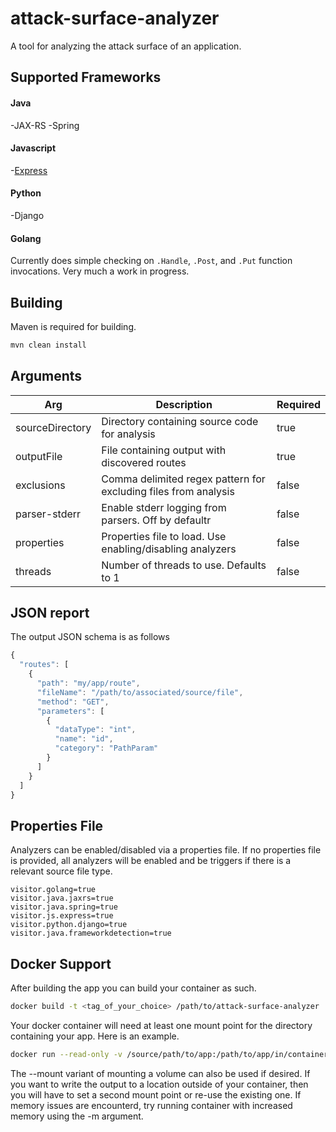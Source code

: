 # attack-surface-analyzer
A tool for analyzing the attack surface of an application.

## Supported Frameworks
#### Java 
-JAX-RS
-Spring
#### Javascript 
-[Express](https://expressjs.com/)

#### Python 
-Django

#### Golang
Currently does simple checking on `.Handle`, `.Post`, and `.Put` function invocations. Very much a work in progress.

## Building
Maven is required for building.
```bash
mvn clean install
```

## Arguments
Arg | Description | Required
------ | ------ | ------
sourceDirectory | Directory containing source code for analysis | true
outputFile | File containing output with discovered routes | true
exclusions | Comma delimited regex pattern for excluding files from analysis | false
parser-stderr | Enable stderr logging from parsers. Off by defaultr | false
properties | Properties file to load. Use enabling/disabling analyzers | false
threads | Number of threads to use. Defaults to 1 | false

## JSON report
The output JSON schema is as follows
```Javascript
{
  "routes": [
    {
      "path": "my/app/route",
      "fileName": "/path/to/associated/source/file",
      "method": "GET",
      "parameters": [
        {
          "dataType": "int",
          "name": "id",
          "category": "PathParam"
        }
      ]
    }
  ]
}
```

## Properties File
Analyzers can be enabled/disabled via a properties file. If no properties file is provided, all analyzers will be enabled and be triggers if there is a relevant source file type.

```Properties
visitor.golang=true
visitor.java.jaxrs=true
visitor.java.spring=true
visitor.js.express=true
visitor.python.django=true
visitor.java.frameworkdetection=true
```

## Docker Support
After building the app you can build your container as such.

```bash
docker build -t <tag_of_your_choice> /path/to/attack-surface-analyzer
```

Your docker container will need at least one mount point for the directory containing your app. Here is an example.
```bash
docker run --read-only -v /source/path/to/app:/path/to/app/in/container -it <tag_built_with> -sourceDirectory /path/to/app/in/container -outputFile output.json -exclusions .*test.*
```
The --mount variant of mounting a volume can also be used if desired. If you want to write the output to a location outside of your container, then you will have to set a second mount point or re-use the existing one. If memory issues are encounterd, try running container with increased memory using the -m argument.
